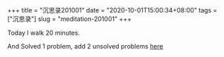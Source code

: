 +++
title = "沉思录201001"
date = "2020-10-01T15:00:34+08:00"
tags = ["沉思录"]
slug = "meditation-201001"
+++

Today I walk 20 minutes.

And Solved 1 problem, add 2 unsolved problems [here](https://github.com/Gaotianhe/coding/blob/2a4a9eb17b/docs/round1/problem.md)
